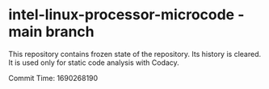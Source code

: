 # intel-linux-processor-microcode - main branch

This repository contains frozen state of the repository.
Its history is cleared. It is used only for static code
analysis with Codacy.

Commit Time: 1690268190